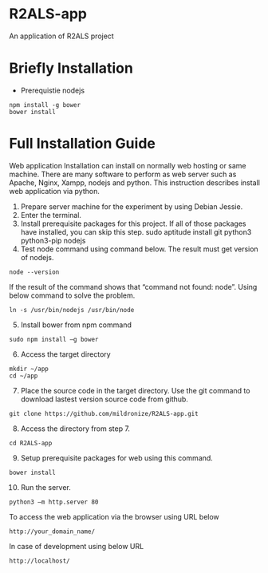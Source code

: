 # R2ALS-app
An application of R2ALS project

# Briefly Installation

- Prerequistie
nodejs

```
npm install -g bower
bower install
```
# Full Installation Guide

Web application Installation can install on normally web hosting or same machine. There are many software to perform as web server such as Apache, Nginx, Xampp, nodejs and python. This instruction describes install web application via python.

1.	Prepare server machine for the experiment by using Debian Jessie.
2.	Enter the terminal.
3.	Install prerequisite packages for this project. If all of those packages have installed, you can skip this step.
sudo aptitude install git python3 python3-pip nodejs
4.	Test node command using command below. The result must get version of nodejs.
```
node --version
```
If the result of the command shows that “command not found: node”. Using below command to solve the problem.
```
ln -s /usr/bin/nodejs /usr/bin/node
```
5.	Install bower from npm command
```
sudo npm install –g bower
```
6.	Access the target directory
```
mkdir ~/app
cd ~/app
```
7.	Place the source code in the target directory. Use the git command to download lastest version source code from github.
```
git clone https://github.com/mildronize/R2ALS-app.git
```
8.	Access the directory from step 7.
```
cd R2ALS-app
```
9.	Setup prerequisite packages for web using this command.
```
bower install
```
10.	Run the server.
```
python3 –m http.server 80
```
To access the web application via the browser using URL below 
```
http://your_domain_name/ 
```
In case of development using below URL
```
http://localhost/
```

